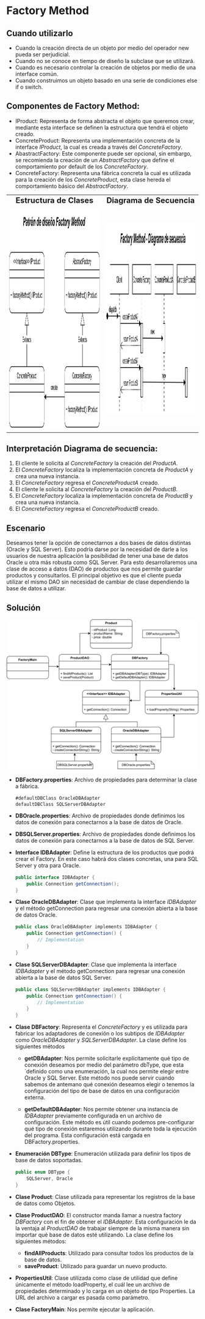 # Factory Method

## Cuando utilizarlo

* Cuando la creación directa de un objeto por medio del operador new pueda ser perjudicial.
* Cuando no se conoce en tiempo de diseño la subclase que se utilizará.
* Cuando es necesario controlar la creación de objetos por medio de una interface común.
* Cuando construimos un objeto basado en una serie de condiciones else if o switch.

## Componentes de Factory Method:

* IProduct: Representa de forma abstracta el objeto que queremos crear, mediante esta interface se definen la estructura que tendrá el objeto creado.
* ConcreteProduct: Representa una implementación concreta de la interface *IProduct*, la cual es creada a través del *ConcreteFactory*.
* AbastractFactory: Este componente puede ser opcional, sin embargo, se recomienda la creación de un *AbstractFactory* que define el comportamiento por default de los *ConcreteFactory*.
* ConcreteFactory: Representa una fábrica concreta la cual es utilizada para la creación de los *ConcreteProduct*, esta clase hereda el comportamiento básico del *AbstractFactory*.

<table>
  <tr>
    <td style="text-align:center; font-weight:bold; font-size:20px">Estructura de Clases</td>
     <td style="text-align:center; font-weight:bold; font-size:20px">Diagrama de Secuencia</td>
  </tr>
  <tr>
    <td><img src="FactoryMethodStructure.svg" width=600 height=580></td>
    <td><img src="FactoryMethodFlow.svg" width=600 height=500></td>
  </tr>
 </table>

## Interpretación Diagrama de secuencia:

1. El cliente le solicita al *ConcreteFactory* la creación del *ProductA*.
2. El *ConcreteFactory* localiza la implementación concreta de *ProductA* y crea una nueva instancia.
3. El *ConcreteFactory* regresa el *ConcreteProductA* creado.
4. El cliente le solicita al *ConcreteFactory* la creación del *ProductB*.
5. El *ConcreteFactory* localiza la implementación concreta de *ProductB* y crea una nueva instancia.
6. El *ConcreteFactory* regresa el *ConcreteProductB* creado.

## Escenario

Deseamos tener la opción de conectarnos a dos bases de datos distintas (Oracle y SQL Server). Esto podría darse por la necesidad de darle a los usuarios de nuestra aplicación la posibilidad de tener una base de datos Oracle u otra más robusta como SQL Server. Para esto desarrollaremos una clase de acceso a datos (DAO) de productos que nos permite guardar productos y consultarlos. El principal objetivo es que el cliente pueda utilizar el mismo DAO sin necesidad de cambiar de clase dependiendo la base de datos a utilizar.

## Solución

<img src="ImplementationFactoryMethod.svg">

* **DBFactory.properties**: Archivo de propiedades para determinar la clase a fábrica.

  ```properties
  #defaultDBClass OracleDBAdapter
  defaultDBClass SQLServerDBAdapter
  ```

* **DBOracle.properties**: Archivo de propiedades donde definimos los datos de conexión para conectarnos a la base de datos de Oracle.

* **DBSQLServer.properties**: Archivo de propiedades donde definimos los datos de conexión para conectarnos a la base de datos de SQL Server.

* **Interface IDBAdapter**: Define la estructura de los productos que podrá crear el Factory. En este caso habrá dos clases concretas, una para SQL Server y otra para Oracle.

  ```c#
  public interface IDBAdapter {
      public Connection getConnection();
  }
  ```

* **Clase OracleDBAdapter**: Clase que implementa la interface *IDBAdapter* y el método getConnection para regresar una conexión abierta a la base de datos Oracle.

	```c#
	public class OracleDBAdapter implements IDBAdapter {
    	public Connection getConnection() {
    		// Implementation
    	}
	}
	```

* **Clase SQLServerDBAdapter**: Clase que implementa la interface *IDBAdapter* y el método getConnection para regresar una conexión abierta a la base de datos SQL Server.

	```c#
	public class SQLServerDBAdapter implements IDBAdapter {
    	public Connection getConnection() {
    		// Implementation
    	}
	}
	```

* **Clase DBFactory**: Representa el *ConcreteFactory* y es utilizada para fabricar los adaptadores de conexión o los subtipos de *IDBAdapter* como *OracleDBAdapter* y *SQLServerDBAdapter*. La clase define los siguientes métodos

  * **getDBAdapter**: Nos permite solicitarle explícitamente qué tipo de conexión deseamos por medio del parámetro dbType, que esta´definido como una enumeración, la cual nos permite elegir entre Oracle y SQL Server. Este método nos puede servir cuando sabemos de antemano qué conexión deseamos elegir o tenemos la configuración del tipo de base de datos en una configuración externa.

  * **getDefaultDBAdapter**: Nos permite obtener una instancia de *IDBAdapter* previamente configurada en un archivo de configuración. Este método es útil cuando podemos pre-configurar qué tipo de conexión estaremos utilizando durante toda la ejecución del programa. Esta configuración está cargada en DBFactory.properties.

* **Enumeración DBType**: Enumeración utilizada para definir los tipos de base de datos soportadas.

  ```c#
  public enum DBType {
      SQLServer, Oracle
  }
  ```

* **Clase Product**: Clase utilizada para representar los registros de la base de datos como Objetos.

* **Clase ProductDAO**: El constructor manda llamar a nuestra factory *DBFactory* con el fin de obtener el *IDBAdapter*. Esta configuración le da la ventaja al *ProductDAO* de trabajar siempre de la misma manera sin importar qué base de datos esté utilizando. La clase define los siguientes métodos:

  * **findAllProducts**: Utilizado para consultar todos los productos de la base de datos.
  * **saveProduct**: Utilizado para guardar un nuevo producto.

* **PropertiesUtil**: Clase utilizada como clase de utilidad que define únicamente el método loadProperty, el cuál lee un archivo de propiedades determinado y lo carga en un objeto de tipo Properties. La URL del archivo a cargar es pasada como parámetro.

* **Clase FactoryMain**: Nos permite ejecutar la aplicación.
